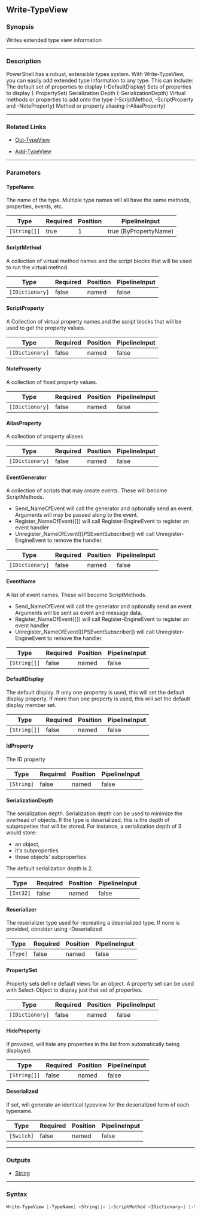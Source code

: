Write-TypeView
--------------

### Synopsis
Writes extended type view information

---

### Description

PowerShell has a robust, extensible types system.  With Write-TypeView, you can easily add extended type information to any type.
This can include:
    The default set of properties to display (-DefaultDisplay)
    Sets of properties to display (-PropertySet)
    Serialization Depth (-SerializationDepth)
    Virtual methods or properties to add onto the type (-ScriptMethod, -ScriptProperty and -NoteProperty)
    Method or property aliasing (-AliasProperty)

---

### Related Links
* [Out-TypeView](Out-TypeView.md)

* [Add-TypeView](Add-TypeView.md)

---

### Parameters
#### **TypeName**
The name of the type.
Multiple type names will all have the same methods, properties, events, etc.

|Type        |Required|Position|PipelineInput        |
|------------|--------|--------|---------------------|
|`[String[]]`|true    |1       |true (ByPropertyName)|

#### **ScriptMethod**
A collection of virtual method names and the script blocks that will be used to run the virtual method.

|Type           |Required|Position|PipelineInput|
|---------------|--------|--------|-------------|
|`[IDictionary]`|false   |named   |false        |

#### **ScriptProperty**
A Collection of virtual property names and the script blocks that will be used to get the property values.

|Type           |Required|Position|PipelineInput|
|---------------|--------|--------|-------------|
|`[IDictionary]`|false   |named   |false        |

#### **NoteProperty**
A collection of fixed property values.

|Type           |Required|Position|PipelineInput|
|---------------|--------|--------|-------------|
|`[IDictionary]`|false   |named   |false        |

#### **AliasProperty**
A collection of property aliases

|Type           |Required|Position|PipelineInput|
|---------------|--------|--------|-------------|
|`[IDictionary]`|false   |named   |false        |

#### **EventGenerator**
A collection of scripts that may create events.
These will become ScriptMethods.
* Send_NameOfEvent will call the generator and optionally send an event.  Arguments will may be passed along to the event.
* Register_NameOfEvent({}) will call Register-EngineEvent to register an event handler
* Unregister_NameOfEvent([[PSEventSubscriber]) will call Unregister-EngineEvent to remove the handler.

|Type           |Required|Position|PipelineInput|
|---------------|--------|--------|-------------|
|`[IDictionary]`|false   |named   |false        |

#### **EventName**
A list of event names.
These will become ScriptMethods.
* Send_NameOfEvent will call the generator and optionally send an event.  Arguments will be sent as event and message data.
* Register_NameOfEvent({}) will call Register-EngineEvent to register an event handler
* Unregister_NameOfEvent([[PSEventSubscriber]) will call Unregister-EngineEvent to remove the handler.

|Type        |Required|Position|PipelineInput|
|------------|--------|--------|-------------|
|`[String[]]`|false   |named   |false        |

#### **DefaultDisplay**
The default display.
If only one propertry is used, this will set the default display property.
If more than one property is used, this will set the default display member set.

|Type        |Required|Position|PipelineInput|
|------------|--------|--------|-------------|
|`[String[]]`|false   |named   |false        |

#### **IdProperty**
The ID property

|Type      |Required|Position|PipelineInput|
|----------|--------|--------|-------------|
|`[String]`|false   |named   |false        |

#### **SerializationDepth**
The serialization depth.
Serialization depth can be used to minimize the overhead of objects.
If the type is deserialized, this is the depth of subpropeties that will be stored.
For instance, a serialization depth of 3 would store:
  * an object, 
  * it's subproperties
  * those objects' subproperties
  
The default serialization depth is 2.

|Type     |Required|Position|PipelineInput|
|---------|--------|--------|-------------|
|`[Int32]`|false   |named   |false        |

#### **Reserializer**
The reserializer type used for recreating a deserialized type.
If none is provided, consider using -Deserialized

|Type    |Required|Position|PipelineInput|
|--------|--------|--------|-------------|
|`[Type]`|false   |named   |false        |

#### **PropertySet**
Property sets define default views for an object.  A property set can be used with Select-Object
to display just that set of properties.

|Type           |Required|Position|PipelineInput|
|---------------|--------|--------|-------------|
|`[IDictionary]`|false   |named   |false        |

#### **HideProperty**
If provided, will hide any properties in the list from automatically being displayed.

|Type        |Required|Position|PipelineInput|
|------------|--------|--------|-------------|
|`[String[]]`|false   |named   |false        |

#### **Deserialized**
If set, will generate an identical typeview for the deserialized form of each typename.

|Type      |Required|Position|PipelineInput|
|----------|--------|--------|-------------|
|`[Switch]`|false   |named   |false        |

---

### Outputs
* [String](https://learn.microsoft.com/en-us/dotnet/api/System.String)

---

### Syntax
```PowerShell
Write-TypeView [-TypeName] <String[]> [-ScriptMethod <IDictionary>] [-ScriptProperty <IDictionary>] [-NoteProperty <IDictionary>] [-AliasProperty <IDictionary>] [-EventGenerator <IDictionary>] [-EventName <String[]>] [-DefaultDisplay <String[]>] [-IdProperty <String>] [-SerializationDepth <Int32>] [-Reserializer <Type>] [-PropertySet <IDictionary>] [-HideProperty <String[]>] [-Deserialized] [<CommonParameters>]
```

